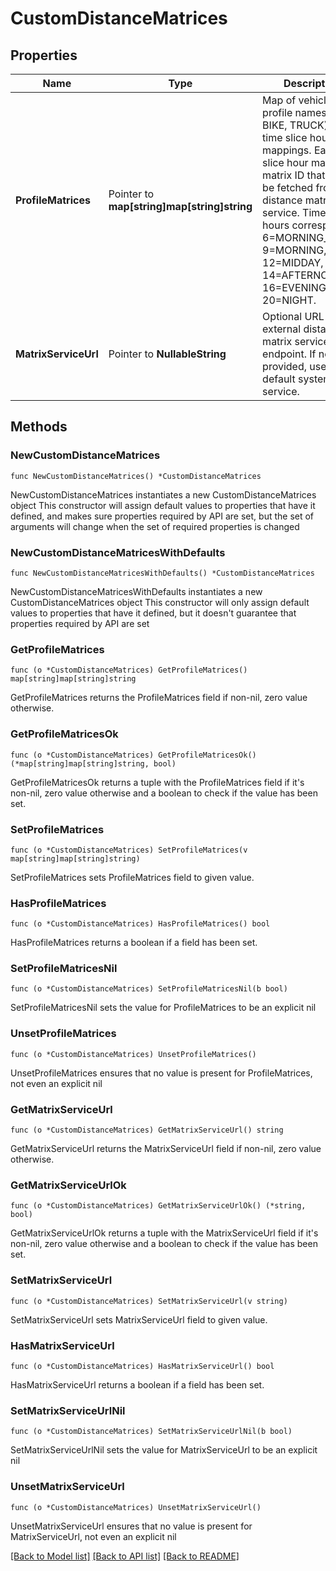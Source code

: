 # CustomDistanceMatrices

## Properties

Name | Type | Description | Notes
------------ | ------------- | ------------- | -------------
**ProfileMatrices** | Pointer to **map[string]map[string]string** | Map of vehicle profile names (CAR, BIKE, TRUCK) to time slice hour mappings. Each time slice hour maps to a matrix ID that should be fetched from the distance matrix service. Time slice hours correspond to: 6&#x3D;MORNING_RUSH, 9&#x3D;MORNING, 12&#x3D;MIDDAY, 14&#x3D;AFTERNOON, 16&#x3D;EVENING_RUSH, 20&#x3D;NIGHT. | [optional] 
**MatrixServiceUrl** | Pointer to **NullableString** | Optional URL for external distance matrix service endpoint. If not provided, uses the default system service. | [optional] 

## Methods

### NewCustomDistanceMatrices

`func NewCustomDistanceMatrices() *CustomDistanceMatrices`

NewCustomDistanceMatrices instantiates a new CustomDistanceMatrices object
This constructor will assign default values to properties that have it defined,
and makes sure properties required by API are set, but the set of arguments
will change when the set of required properties is changed

### NewCustomDistanceMatricesWithDefaults

`func NewCustomDistanceMatricesWithDefaults() *CustomDistanceMatrices`

NewCustomDistanceMatricesWithDefaults instantiates a new CustomDistanceMatrices object
This constructor will only assign default values to properties that have it defined,
but it doesn't guarantee that properties required by API are set

### GetProfileMatrices

`func (o *CustomDistanceMatrices) GetProfileMatrices() map[string]map[string]string`

GetProfileMatrices returns the ProfileMatrices field if non-nil, zero value otherwise.

### GetProfileMatricesOk

`func (o *CustomDistanceMatrices) GetProfileMatricesOk() (*map[string]map[string]string, bool)`

GetProfileMatricesOk returns a tuple with the ProfileMatrices field if it's non-nil, zero value otherwise
and a boolean to check if the value has been set.

### SetProfileMatrices

`func (o *CustomDistanceMatrices) SetProfileMatrices(v map[string]map[string]string)`

SetProfileMatrices sets ProfileMatrices field to given value.

### HasProfileMatrices

`func (o *CustomDistanceMatrices) HasProfileMatrices() bool`

HasProfileMatrices returns a boolean if a field has been set.

### SetProfileMatricesNil

`func (o *CustomDistanceMatrices) SetProfileMatricesNil(b bool)`

 SetProfileMatricesNil sets the value for ProfileMatrices to be an explicit nil

### UnsetProfileMatrices
`func (o *CustomDistanceMatrices) UnsetProfileMatrices()`

UnsetProfileMatrices ensures that no value is present for ProfileMatrices, not even an explicit nil
### GetMatrixServiceUrl

`func (o *CustomDistanceMatrices) GetMatrixServiceUrl() string`

GetMatrixServiceUrl returns the MatrixServiceUrl field if non-nil, zero value otherwise.

### GetMatrixServiceUrlOk

`func (o *CustomDistanceMatrices) GetMatrixServiceUrlOk() (*string, bool)`

GetMatrixServiceUrlOk returns a tuple with the MatrixServiceUrl field if it's non-nil, zero value otherwise
and a boolean to check if the value has been set.

### SetMatrixServiceUrl

`func (o *CustomDistanceMatrices) SetMatrixServiceUrl(v string)`

SetMatrixServiceUrl sets MatrixServiceUrl field to given value.

### HasMatrixServiceUrl

`func (o *CustomDistanceMatrices) HasMatrixServiceUrl() bool`

HasMatrixServiceUrl returns a boolean if a field has been set.

### SetMatrixServiceUrlNil

`func (o *CustomDistanceMatrices) SetMatrixServiceUrlNil(b bool)`

 SetMatrixServiceUrlNil sets the value for MatrixServiceUrl to be an explicit nil

### UnsetMatrixServiceUrl
`func (o *CustomDistanceMatrices) UnsetMatrixServiceUrl()`

UnsetMatrixServiceUrl ensures that no value is present for MatrixServiceUrl, not even an explicit nil

[[Back to Model list]](../README.md#documentation-for-models) [[Back to API list]](../README.md#documentation-for-api-endpoints) [[Back to README]](../README.md)


